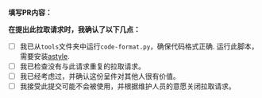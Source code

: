 **填写PR内容：**

**在提出此拉取请求时，我确认了以下几点：**

- [ ]  我已从`tools`文件夹中运行`code-format.py`，确保代码格式正确. 运行此脚本，需要安装[astyle](http://astyle.sourceforge.net/install.html).
- [ ]  我已检查没有与此请求重复的拉取请求。
- [ ]  我已经考虑过，并确认这份呈件对其他人很有价值。
- [ ]  我接受此提交可能不会被使用，并根据维护人员的意愿关闭拉取请求。
